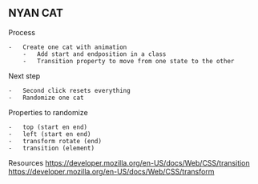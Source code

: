## NYAN CAT

Process

	- 	Create one cat with animation
		-	Add start and endposition in a class
		-	Transition property to move from one state to the other

Next step

	-	Second click resets everything
	-	Randomize one cat

Properties to randomize

	-	top (start en end)
	-	left (start en end)
	-	transform rotate (end)
	-	transition (element)



Resources
https://developer.mozilla.org/en-US/docs/Web/CSS/transition
https://developer.mozilla.org/en-US/docs/Web/CSS/transform

